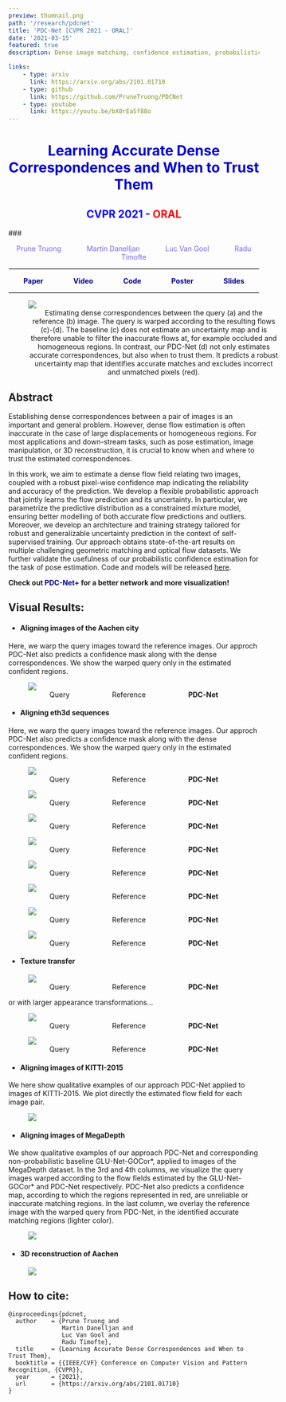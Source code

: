 ```yaml
---
preview: thumnail.png
path: '/research/pdcnet'
title: 'PDC-Net [CVPR 2021 - ORAL]'
date: '2021-03-15'
featured: true
description: Dense image matching, confidence estimation, probabilistic model

links:
    - type: arxiv
      link: https://arxiv.org/abs/2101.01710
    - type: github
      link: https://github.com/PruneTruong/PDCNet
    - type: youtube
      link: https://youtu.be/bX0rEaSf88o
---
```



# <div align="center"><span style="color:MediumBlue">Learning Accurate Dense Correspondences and When to Trust Them</span></div>
## <div align="center"><span style="color:Blue">CVPR 2021 - </span><span style="color:Red">ORAL</span></div>
###<div align="center"><span style="color:MediumSlateBlue" >Prune Truong &nbsp;&nbsp;&nbsp;&nbsp;&nbsp;&nbsp;&nbsp;&nbsp;&nbsp;&nbsp;&nbsp;&nbsp;<a href="https://martin-danelljan.github.io/"  style="text-decoration: none;color: MediumSlateBlue">Martin Danelljan</a> &nbsp;&nbsp;&nbsp;&nbsp;&nbsp;&nbsp;&nbsp;&nbsp;&nbsp;&nbsp;&nbsp;&nbsp;<a href="https://ee.ethz.ch/the-department/faculty/professors/person-detail.OTAyMzM=.TGlzdC80MTEsMTA1ODA0MjU5.html"  style="text-decoration: none;color: MediumSlateBlue">Luc Van Gool</a> &nbsp;&nbsp;&nbsp;&nbsp;&nbsp;&nbsp;&nbsp;&nbsp;&nbsp;&nbsp;&nbsp;&nbsp;<a href="http://people.ee.ethz.ch/~timofter/"  style="text-decoration: none;color: MediumSlateBlue">Radu Timofte</a></span></div>

<hr style="border:0.01px solid LightGray"> </hr>

<div style="display: flex;justify-content: space-around;width:100%">
	<div><a href="https://arxiv.org/abs/2101.01710"  style="text-decoration: none;color: DarkBlue;"><b>Paper</b></a></div>
	<div><a href="https://youtu.be/bX0rEaSf88o"  style="text-decoration: none;color: DarkBlue "><b>Video</b></a></div>
	<div><a href="https://github.com/PruneTruong/PDCNet" style="text-decoration: none;color: DarkBlue;"><b>Code</b></a></div>
	<div><a href="https://drive.google.com/file/d/18ya__AdEIgZyix8dXuRpJ15tdrpbMUsB/view?usp=sharing" style="text-decoration: none;color: DarkBlue;"><b>Poster</b></a></div>
	<div><a href="https://drive.google.com/file/d/1zUQmpmVp6WSa_psuI3KFvKVrNyJE-beG/view?usp=sharing" style="text-decoration: none;color: DarkBlue;"><b>Slides</b></a></div>
</div>

<hr style="border:0.01px solid LightGray"> </hr>


<figure inline style="width: 100%">
  <img src="./images/intro.png">
  <figcaption style="text-align: center">Estimating dense correspondences between the query (a) and the reference (b) image. The query is warped according to the resulting flows (c)-(d).
The baseline (c) does not estimate an uncertainty map and is therefore unable to filter the inaccurate flows at, for example occluded and homogeneous regions. In contrast, our PDC-Net (d) not only estimates accurate correspondences, but also when to trust them. It predicts a robust uncertainty map that identifies accurate matches and excludes incorrect and unmatched pixels (red).</figcaption>
</figure>


## Abstract
Establishing dense correspondences between a pair of images is an important and general problem. However, dense flow estimation is often inaccurate in the case of large displacements or homogeneous regions. For most applications and down-stream tasks, such as pose estimation, image manipulation, or 3D reconstruction, it is crucial to know when and where to trust the estimated correspondences. 

In this work, we aim to estimate a dense flow field relating two images, coupled with a robust pixel-wise confidence map indicating the reliability and accuracy of the prediction. We develop a flexible probabilistic approach that jointly learns the flow prediction and its uncertainty. In particular, we parametrize the predictive distribution as a constrained mixture model, ensuring better modelling of both accurate flow predictions and outliers. Moreover, we develop an architecture and training strategy tailored for robust and generalizable uncertainty prediction in the context of self-supervised training. Our approach obtains state-of-the-art results on multiple challenging geometric matching and optical flow datasets. We further validate the usefulness of our probabilistic confidence estimation for the task of pose estimation. Code and models will be released [here](https://github.com/PruneTruong/PDCNet).


<b>Check out <a href="https://prunetruong.com/research/pdcnet+"  style="text-decoration: none;color: DarkBlue;">PDC-Net+</a> for a better network and more visualization!</b>




## Visual Results:

* #### Aligning images of the Aachen city

Here, we warp the query images toward the reference images. Our approch PDC-Net also predicts a confidence mask along with the dense correspondences. We show the warped query only in the estimated confident regions. 

<figure>
<img src="./video_texture_transfer/aachen_concatenated.gif">
<figcaption style="display: flex;justify-content: space-around;width:100%"> <div>Query</div> <div>Reference</div> <div><b>PDC-Net</b></div></figcaption>
</figure>


* #### Aligning eth3d sequences

Here, we warp the query images toward the reference images. Our approch PDC-Net also predicts a confidence mask along with the dense correspondences. We show the warped query only in the estimated confident regions. 

<figure>
<img src="./video_eth3d/delivery_area_0_90_mid_47_concatenated.gif">
<figcaption style="display: flex;justify-content: space-around;width:100%"> <div>Query</div> <div>Reference</div> <div><b>PDC-Net</b></div></figcaption>
</figure>

<figure>
<img src="./video_eth3d/storage_room_0_None_mid_None_concatenated.gif">
<figcaption style="display: flex;justify-content: space-around;width:100%"> <div>Query</div> <div>Reference</div> <div><b>PDC-Net</b></div></figcaption>
</figure>

<figure>
<img src="./video_eth3d/storage_room_2_0_None_mid_None_concatenated.gif">
<figcaption style="display: flex;justify-content: space-around;width:100%"> <div>Query</div> <div>Reference</div> <div><b>PDC-Net</b></div></figcaption>
</figure>


<figure>
<img src="./video_eth3d/tunnel_35_128_mid_48_concatenated.gif">
<figcaption style="display: flex;justify-content: space-around;width:100%"> <div>Query</div> <div>Reference</div> <div><b>PDC-Net</b></div></figcaption>
</figure>


<figure>
<img src="./video_eth3d/electro_98_204_mid_150_concatenated.gif">
<figcaption style="display: flex;justify-content: space-around;width:100%"> <div>Query</div> <div>Reference</div> <div><b>PDC-Net</b></div></figcaption>
</figure>



<figure>
<img src="./video_eth3d/lakeside_0_80_mid_30_concatenated.gif">
<figcaption style="display: flex;justify-content: space-around;width:100%"> <div>Query</div> <div>Reference</div> <div><b>PDC-Net</b></div></figcaption>
</figure>

<figure>
<img src="./video_eth3d/playground_120_220_mid_154_concatenated.gif">
<figcaption style="display: flex;justify-content: space-around;width:100%"> <div>Query</div> <div>Reference</div> <div><b>PDC-Net</b></div></figcaption>
</figure>

<figure>
<img src="./video_eth3d/sand_box_0_None_mid_None_concatenated.gif">
<figcaption style="display: flex;justify-content: space-around;width:100%"> <div>Query</div> <div>Reference</div> <div><b>PDC-Net</b></div></figcaption>
</figure>




* #### Texture transfer

<figure>
<img src="./video_texture_transfer/concatenated.gif">
<figcaption style="display: flex;justify-content: space-around;width:100%"> <div>Query</div> <div>Reference</div> <div><b>PDC-Net</b></div></figcaption>
</figure>


or with larger appearance transformations...

<figure>
<img src="./video_texture_transfer/color/concatenated.gif">
<figcaption style="display: flex;justify-content: space-around;width:100%"> <div>Query</div> <div>Reference</div> <div><b>PDC-Net</b></div></figcaption>
</figure>

<figure>
<img src="./video_texture_transfer/temple/concatenated.gif">
<figcaption style="display: flex;justify-content: space-around;width:100%"> <div>Query</div> <div>Reference</div> <div><b>PDC-Net</b></div></figcaption>
</figure>


* #### Aligning images of KITTI-2015

We here show qualitative examples of our approach PDC-Net applied to images of KITTI-2015. We plot directly the estimated flow field for each image pair.
<figure inline style="max-width: 100%; width: 100%">
  <img src="./images/kitti2015.jpg">
</figure>


* #### Aligning images of MegaDepth

We show qualitative examples of our approach PDC-Net and corresponding non-probabilistic baseline GLU-Net-GOCor\*, applied to images of the MegaDepth dataset. In the 3rd and 4th columns, we visualize the query images warped according to the flow fields estimated by the GLU-Net-GOCor* and PDC-Net respectively. PDC-Net also predicts a confidence map, according to which the regions represented in red, are unreliable or inaccurate matching regions. In the last column, we overlay the reference image with the warped query from PDC-Net, in the identified accurate matching regions (lighter color).
<figure inline style="max-width: 100%; width: 100%">
  <img src="./images/mega_1.png">
</figure>

* #### 3D reconstruction of Aachen


<figure inline style="max-width: 100%; width: 100%">
  <img src="./images/Aachen_0_07_3D_iso_HR copie.jpg">
</figure>

## How to cite:
```
@inproceedings{pdcnet,
  author    = {Prune Truong and
               Martin Danelljan and
               Luc Van Gool and
               Radu Timofte},
  title     = {Learning Accurate Dense Correspondences and When to Trust Them},
  booktitle = {{IEEE/CVF} Conference on Computer Vision and Pattern Recognition, {CVPR}},
  year      = {2021},
  url       = {https://arxiv.org/abs/2101.01710}
}
```

